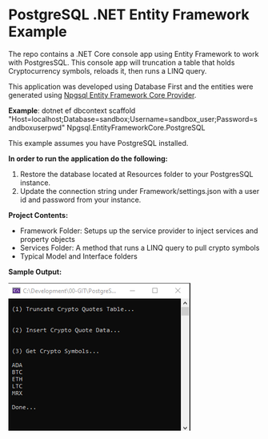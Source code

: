 # PostgreSQL .NET Entity Framework Example

The repo contains a .NET Core console app using Entity Framework to work with PostgresSQL.  This console app will truncation a table that holds Cryptocurrency symbols, reloads it, then runs a LINQ query. 

This application was developed using Database First and the entities were generated using [Npgsql Entity Framework Core Provider](https://www.npgsql.org/efcore/).

**Example**: dotnet ef dbcontext scaffold "Host=localhost;Database=sandbox;Username=sandbox_user;Password=sandboxuserpwd" Npgsql.EntityFrameworkCore.PostgreSQL

This example assumes you have PostgreSQL installed. 

**In order to run the application do the following:**

1. Restore the database located at Resources folder to your PostgresSQL instance.
2. Update the connection string under Framework/settings.json with a user id and password from your instance. 

**Project Contents:**

- Framework Folder: Setups up the service provider to inject services and property objects
- Services Folder:  A method that runs a LINQ query to pull crypto symbols
- Typical Model and Interface folders

**Sample Output:**

![](https://github.com/RegencySoftware/PostgreSQLEntityFramework/blob/main/PostgresSQLTest/Resources/ScreenShot.png?raw=true)